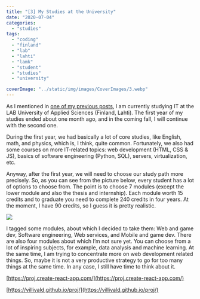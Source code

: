 ```yaml
---
title: "[3] My Studies at the University"
date: "2020-07-04"
categories:
  - "studies"
tags:
  - "coding"
  - "finland"
  - "lab"
  - "lahti"
  - "lamk"
  - "student"
  - "studies"
  - "university"

coverImage: "../static/img/images/CoverImages/3.webp"
---
```


As I mentioned in [one of my previous posts](https://create-react-app.com/creare-react-app-blog/), I am currently studying IT at the LAB University of Applied Sciences (Finland, Lahti). The first year of my studies ended about one month ago, and in the coming fall, I will continue with the second one.

During the first year, we had basically a lot of core studies, like English, math, and physics, which is, I think, quite common. Fortunately, we also had some courses on more IT-related topics: web development (HTML, CSS & JS), basics of software engineering (Python, SQL), servers, virtualization, etc.

Anyway, after the first year, we will need to choose our study path more precisely. So, as you can see from the picture below, every student has a lot of options to choose from. The point is to choose 7 modules (except the lower module and also the thesis and internship). Each module worth 15 credits and to graduate you need to complete 240 credits in four years. At the moment, I have 90 credits, so I guess it is pretty realistic.

![](https://reverent-carson-67c52e.netlify.app/static/img/images/3/D9E820F7-5FCB-4F30-BDEE-6EEB2533DCDE.png)

I tagged some modules, about which I decided to take them: Web and game dev, Software engineering, Web services, and Mobile and game dev. There are also four modules about which I’m not sure yet. You can choose from a lot of inspiring subjects, for example, data analysis and machine learning. At the same time, I am trying to concentrate more on web development related things. So, maybe it is not a very productive strategy to go for too many things at the same time. In any case, I still have time to think about it.

[https://proj.create-react-app.com/](https://proj.create-react-app.com/)

[https://villivald.github.io/proj/](https://villivald.github.io/proj/)
